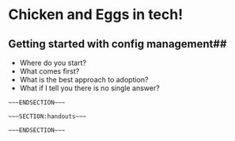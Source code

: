 <!SLIDE>
# Chicken and Eggs in tech! #
## Getting started with config management##

* Where do you start?
* What comes first?
* What is the best approach to adoption? 
* What if I tell you there is no single answer?



~~~SECTION:notes~~~
~~~ENDSECTION~~~

~~~SECTION:handouts~~~

~~~ENDSECTION~~~

